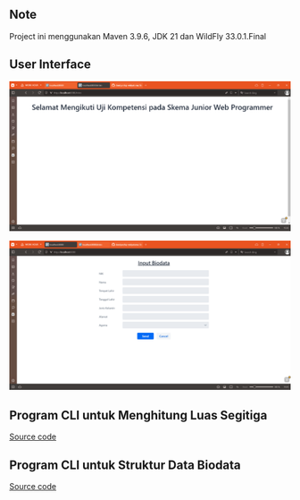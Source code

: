 ## Note
Project ini menggunakan Maven 3.9.6, JDK 21 dan WildFly 33.0.1.Final

## User Interface

![Intro](intro.png)

![Form Input Biodata](form-input-biodata.png)

## Program CLI untuk Menghitung Luas Segitiga

[Source code](https://github.com/dandyar/lsp-widyatama/blob/e72f114b4490f111e137fcf532e1dee05ef7118b/luas-segitiga/src/main/java/dandyar/github/io/SegitigaApp.java)

## Program CLI untuk Struktur Data Biodata

[Source code](https://github.com/dandyar/lsp-widyatama/blob/e72f114b4490f111e137fcf532e1dee05ef7118b/struktur-data/src/main/java/dandyar/github/io/MahasiswaApp.java)